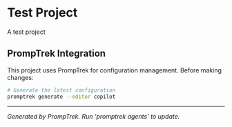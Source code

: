 # Test Project

A test project

## PrompTrek Integration

This project uses PrompTrek for configuration management. Before making changes:

```bash
# Generate the latest configuration
promptrek generate --editor copilot
```

---
*Generated by PrompTrek. Run 'promptrek agents' to update.*
